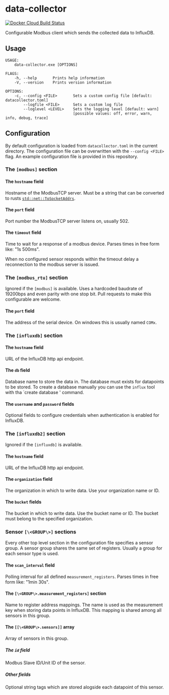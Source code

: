 # data-collector
[![Docker Cloud Build Status](https://img.shields.io/docker/cloud/build/timokroeger/data-collector.svg)](https://hub.docker.com/r/timokroeger/data-collector/builds)

Configurable Modbus client which sends the collected data to InfluxDB.

## Usage

    USAGE:
        data-collector.exe [OPTIONS]

    FLAGS:
        -h, --help       Prints help information
        -V, --version    Prints version information

    OPTIONS:
        -c, --config <FILE>       Sets a custom config file [default: datacollector.toml]
            --logfile <FILE>      Sets a custom log file
            --loglevel <LEVEL>    Sets the logging level [default: warn]
                                  [possible values: off, error, warn, info, debug, trace]

## Configuration

By default configuration is loaded from `datacollector.toml` in the current directory.
The configuration file can be overwritten with the `--config <FILE>` flag.
An example configuration file is provided in this repository.

### The `[modbus]` section

#### The `hostname` field
Hostname of the ModbusTCP server. Must be a string that can be converted to rusts
[`std::net::ToSocketAddrs`](https://doc.rust-lang.org/std/net/trait.ToSocketAddrs.html).

#### The `port` field
Port number the ModbusTCP server listens on, usually 502.

#### The `timeout` field
Time to wait for a response of a modbus device.
Parses times in free form like: "1s 500ms".

When no configured sensor responds within the timeout delay a reconnection to the modbus server is issued.

### The `[modbus_rtu]` section
Ignored if the `[modbus]` is available.
Uses a hardcoded baudrate of 19200bps and even parity with one stop bit.
Pull requests to make this configurable are welcome.

#### The `port` field
The address of the serial device. On windows this is usually named `COMx`.

### The `[influxdb]` section

#### The `hostname` field
URL of the InfluxDB http api endpoint.

#### The `db` field
Database name to store the data in. The database must exists for datapoints to be stored.
To create a database manually you can use the `influx` tool with tha `create database <DB>' command.

#### The `username` and `password` fields
Optional fields to configure credentials when authentication is enabled for InfluxDB.

### The `[influxdb2]` section
Ignored if the `[influxdb]` is available.

#### The `hostname` field
URL of the InfluxDB http api endpoint.

#### The `organization` field
The organization in which to write data. Use your organization name or ID.

#### The `bucket` fields
The bucket in which to write data. Use the bucket name or ID. The bucket must belong to the specified organization.

### Sensor `[\<GROUP\>]` sections
Every other top level section in the configuration file specifies a sensor group.
A sensor group shares the same set of registers. Usually a group for each sensor type is used.

#### The `scan_interval` field
Polling interval for all defined `measurement_registers`.
Parses times in free form like: "1min 30s".

#### The `[\<GROUP\>.measurement_registers]` section
Name to register address mappings.
The name is used as the measurement key when storing data points in InfluxDB.
This mapping is shared among all sensors in this group.

#### The `[[\<GROUP\>.sensors]]` array
Array of sensors in this group.

##### The `id` field
Modbus Slave ID/Unit ID of the sensor.

##### Other fields
Optional string tags which are stored alogside each datapoint of this sensor.
